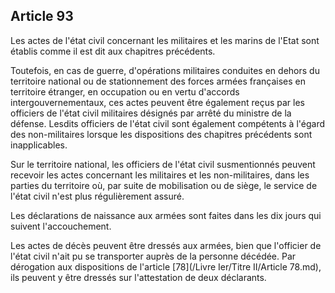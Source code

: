 Article 93
----
Les actes de l'état civil concernant les militaires et les marins de l'Etat sont
établis comme il est dit aux chapitres précédents.

Toutefois, en cas de guerre, d'opérations militaires conduites en dehors du
territoire national ou de stationnement des forces armées françaises en
territoire étranger, en occupation ou en vertu d'accords intergouvernementaux,
ces actes peuvent être également reçus par les officiers de l'état civil
militaires désignés par arrêté du ministre de la défense. Lesdits officiers de
l'état civil sont également compétents à l'égard des non-militaires lorsque les
dispositions des chapitres précédents sont inapplicables.

Sur le territoire national, les officiers de l'état civil susmentionnés peuvent
recevoir les actes concernant les militaires et les non-militaires, dans les
parties du territoire où, par suite de mobilisation ou de siège, le service de
l'état civil n'est plus régulièrement assuré.

Les déclarations de naissance aux armées sont faites dans les dix jours qui
suivent l'accouchement.

Les actes de décès peuvent être dressés aux armées, bien que l'officier de
l'état civil n'ait pu se transporter auprès de la personne décédée. Par
dérogation aux dispositions de l'article [78](/Livre Ier/Titre II/Article 78.md), ils peuvent y être dressés sur
l'attestation de deux déclarants.

